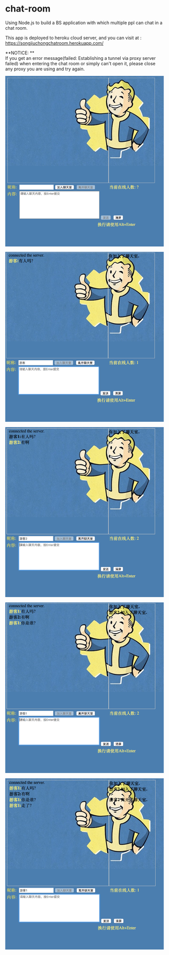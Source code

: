 # chat-room
Using Node.js to build a BS application with which multiple ppl can chat in a chat room.

This app is deployed to heroku cloud server, and you can visit at : <br/> https://songjiuchongchatroom.herokuapp.com/

**NOTICE: ** <br/>
If you get an error message(failed: Establishing a tunnel via proxy server failed) when entering the chat room or simply can't open it, please close any proxy you are using and try again. <br/>

![](./README_img/1.png)

![](./README_img/2.png)

![](./README_img/3.png)

![](./README_img/4.png)

![](./README_img/5.png)